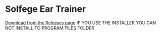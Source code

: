 # Solfege Ear Trainer
 [Download from the Releases page](https://github.com/rorocode/EarTrain/releases)
IF YOU USE THE INSTALLER YOU CAN NOT INSTALL TO PROGRAM FILES FOLDER
